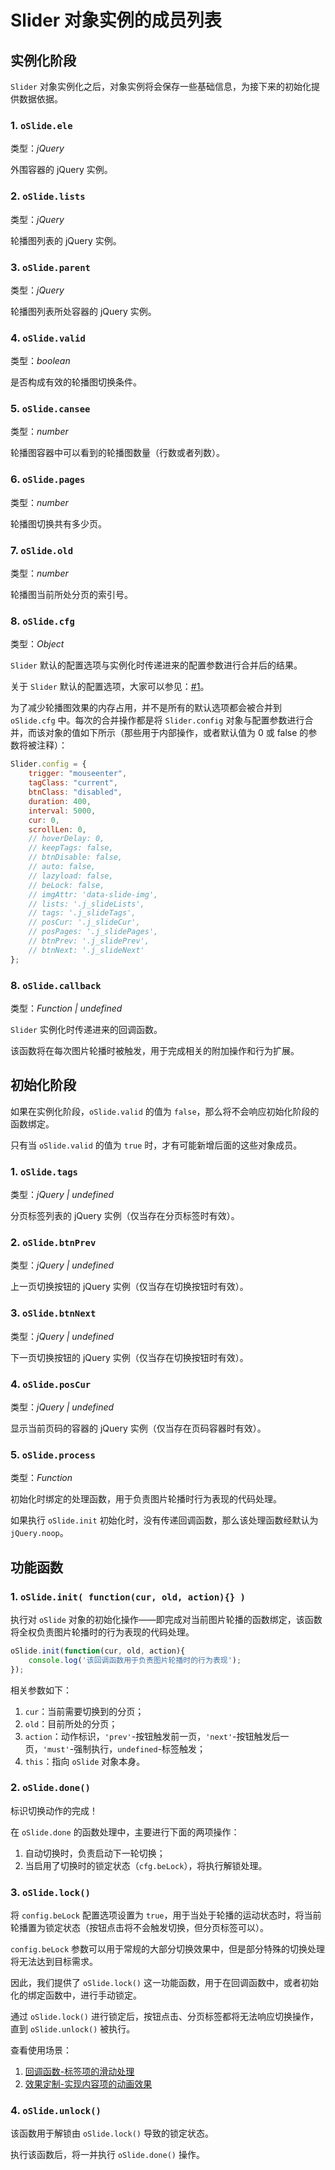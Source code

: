 # Slider 对象实例的成员列表

## 实例化阶段

`Slider` 对象实例化之后，对象实例将会保存一些基础信息，为接下来的初始化提供数据依据。

### 1. `oSlide.ele`

类型：*jQuery*

外围容器的 jQuery 实例。


### 2. `oSlide.lists`

类型：*jQuery*

轮播图列表的 jQuery 实例。


### 3. `oSlide.parent`

类型：*jQuery*

轮播图列表所处容器的 jQuery 实例。


### 4. `oSlide.valid`

类型：*boolean*

是否构成有效的轮播图切换条件。


### 5. `oSlide.cansee`

类型：*number*

轮播图容器中可以看到的轮播图数量（行数或者列数）。


### 6. `oSlide.pages`

类型：*number*

轮播图切换共有多少页。


### 7. `oSlide.old`

类型：*number*

轮播图当前所处分页的索引号。


### 8. `oSlide.cfg`

类型：*Object*

`Slider` 默认的配置选项与实例化时传递进来的配置参数进行合并后的结果。

关于 `Slider` 默认的配置选项，大家可以参见：[#1](https://github.com/springlong/jquery-slide/issues/1)。

为了减少轮播图效果的内存占用，并不是所有的默认选项都会被合并到 `oSlide.cfg` 中。每次的合并操作都是将 `Slider.config` 对象与配置参数进行合并，而该对象的值如下所示（那些用于内部操作，或者默认值为 0 或 false 的参数将被注释）：

```js
Slider.config = {
    trigger: "mouseenter",
    tagClass: "current",
    btnClass: "disabled",
    duration: 400,
    interval: 5000,
    cur: 0,
    scrollLen: 0,
    // hoverDelay: 0,
    // keepTags: false,
    // btnDisable: false,
    // auto: false,
    // lazyload: false,
    // beLock: false,
    // imgAttr: 'data-slide-img',
    // lists: '.j_slideLists',
    // tags: '.j_slideTags',
    // posCur: '.j_slideCur',
    // posPages: '.j_slidePages',
    // btnPrev: '.j_slidePrev',
    // btnNext: '.j_slideNext'
};
```

### 8. `oSlide.callback`

类型：*Function | undefined*

`Slider` 实例化时传递进来的回调函数。

该函数将在每次图片轮播时被触发，用于完成相关的附加操作和行为扩展。


## 初始化阶段

如果在实例化阶段，`oSlide.valid` 的值为 `false`，那么将不会响应初始化阶段的函数绑定。

只有当 `oSlide.valid` 的值为 `true` 时，才有可能新增后面的这些对象成员。


### 1. `oSlide.tags`

类型：*jQuery | undefined*

分页标签列表的 jQuery 实例（仅当存在分页标签时有效）。


### 2. `oSlide.btnPrev`

类型：*jQuery | undefined*

上一页切换按钮的 jQuery 实例（仅当存在切换按钮时有效）。


### 3. `oSlide.btnNext`

类型：*jQuery | undefined*

下一页切换按钮的 jQuery 实例（仅当存在切换按钮时有效）。


### 4. `oSlide.posCur`

类型：*jQuery | undefined*

显示当前页码的容器的 jQuery 实例（仅当存在页码容器时有效）。


### 5. `oSlide.process`

类型：*Function*

初始化时绑定的处理函数，用于负责图片轮播时行为表现的代码处理。

如果执行 `oSlide.init` 初始化时，没有传递回调函数，那么该处理函数经默认为 `jQuery.noop`。


## 功能函数

### 1. `oSlide.init( function(cur, old, action){} )`

执行对 `oSlide` 对象的初始化操作——即完成对当前图片轮播的函数绑定，该函数将全权负责图片轮播时的行为表现的代码处理。

```js
oSlide.init(function(cur, old, action){
	console.log('该回调函数用于负责图片轮播时的行为表现');
});
```

相关参数如下：

1. `cur`：当前需要切换到的分页；
2. `old`：目前所处的分页；
3. `action`：动作标识，`'prev'`-按钮触发前一页，`'next'`-按钮触发后一页，`'must'`-强制执行，`undefined`-标签触发；
4. `this`：指向 `oSlide` 对象本身。


### 2. `oSlide.done()`

标识切换动作的完成！

在 `oSlide.done` 的函数处理中，主要进行下面的两项操作：

1. 自动切换时，负责启动下一轮切换；
2. 当启用了切换时的锁定状态（`cfg.beLock`），将执行解锁处理。


### 3. `oSlide.lock()`

将 `config.beLock` 配置选项设置为 `true`，用于当处于轮播的运动状态时，将当前轮播置为锁定状态（按钮点击将不会触发切换，但分页标签可以）。

`config.beLock` 参数可以用于常规的大部分切换效果中，但是部分特殊的切换处理将无法达到目标需求。

因此，我们提供了 `oSlide.lock()` 这一功能函数，用于在回调函数中，或者初始化的绑定函数中，进行手动锁定。

通过 `oSlide.lock()` 进行锁定后，按钮点击、分页标签都将无法响应切换操作，直到 `oSlide.unlock()` 被执行。 


查看使用场景：

1. [回调函数-标签项的滑动处理](//htmlpreview.github.io/?http://www.fedlife.cn/demo/jquery/jquery-slide/callback-tag-slide.html)
2. [效果定制-实现内容项的动画效果](//htmlpreview.github.io/?http://www.fedlife.cn/demo/jquery/jquery-slide/custom-cont-flash.html)


### 4. `oSlide.unlock()`

该函数用于解锁由 `oSlide.lock()` 导致的锁定状态。

执行该函数后，将一并执行 `oSlide.done()` 操作。



